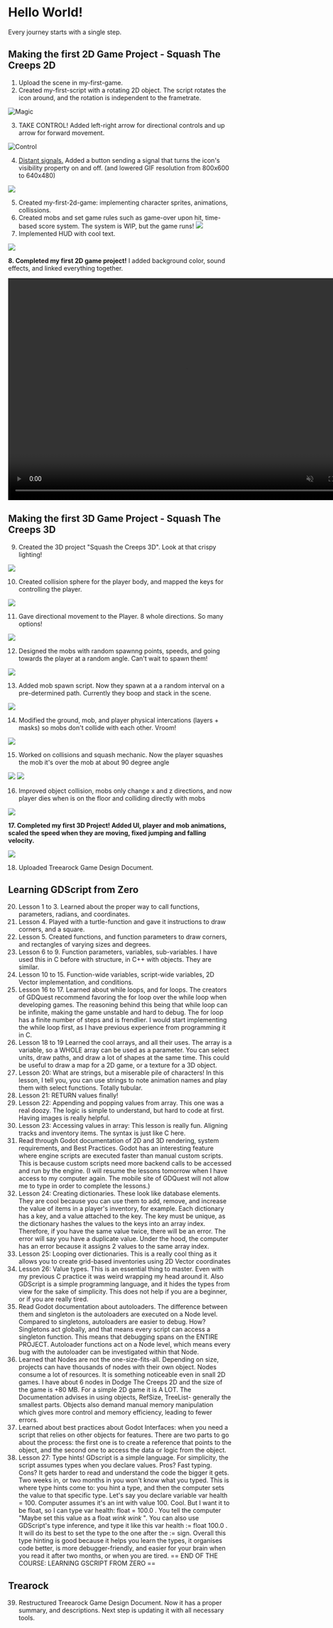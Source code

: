 # Hello World!

Every journey starts with a single step.
## Making the first 2D Game Project - Squash The Creeps 2D
1. Upload the scene in my-first-game.
2. Created my-first-script with a rotating 2D object. The script rotates the icon around, and the rotation is independent to the frametrate.

![Magic](https://github.com/HandrewOltenish/Godot_Projects/blob/main/my-first-script/my-first-script.gif)

3. TAKE CONTROL! Added left-right arrow for directional controls and up arrow for forward movement.

![Control](https://github.com/HandrewOltenish/Godot_Projects/blob/main/my-first-script/my-first-script_control.gif)

4. [Distant signals.](https://youtu.be/9fl58muc7SE?si=T0CmOZRPSwnf5zuD) Added a button sending a signal that turns the icon's visibility property on and off. (and lowered GIF resolution from 800x600 to 640x480)

![](https://github.com/HandrewOltenish/Godot_Projects/blob/main/my-first-script/my-first-script_signal.gif)

5. Created my-first-2d-game: implementing character sprites, animations, collissions.
6. Created mobs and set game rules such as game-over upon hit, time-based score system. The system is WIP, but the game runs!
![](https://github.com/HandrewOltenish/Godot_Projects/blob/main/my-first-2d-game/my-first-2d-game_mob.gif)
7. Implemented HUD with cool text.

![](https://github.com/HandrewOltenish/Godot_Projects/blob/main/my-first-2d-game/my-first-2d-game_hud.gif)

**8. Completed my first 2D game project!** I added background color, sound effects, and linked everything together.

<video controls="" width="800" height="500" muted="" loop="" autoplay="">
<source src="https://github.com/HandrewOltenish/Godot_Projects/blob/main/my-first-2d-game/my-first-2d-game_video.mp4" type="video/mp4">
</video>

## Making the first 3D Game Project - Squash The Creeps 3D
9. Created the 3D project "Squash the Creeps 3D". Look at that crispy lighting!

![](https://github.com/HandrewOltenish/Godot_Projects/blob/main/Squash%20the%20Creeps%203D/squash_the_creeps_3d_light.gif)

10. Created collision sphere for the player body, and mapped the keys for controlling the player.

![](https://github.com/HandrewOltenish/Godot_Projects/blob/main/Squash%20the%20Creeps%203D/squash_the_creeps_3d_sphere.gif)

11. Gave directional movement to the Player. 8 whole directions. So many options!

![](https://github.com/HandrewOltenish/Godot_Projects/blob/main/Squash%20the%20Creeps%203D/squash_the_creeps_3d_move.gif)

12. Designed the mobs with random spawnng points, speeds, and going towards the player at a random angle. Can't wait to spawn them!

![](https://github.com/HandrewOltenish/Godot_Projects/blob/main/Squash%20the%20Creeps%203D/squash_the_creeps_3d_mobdesign.gif)

13. Added mob spawn script. Now they spawn at a a random interval on a pre-determined path. Currently they boop and stack in the scene.

![](https://github.com/HandrewOltenish/Godot_Projects/blob/main/Squash%20the%20Creeps%203D/squash_the_creeps_3d_mobspawn.gif)

14. Modified the ground, mob, and player physical intercations (layers + masks) so mobs don't collide with each other. Vroom!

![](https://github.com/HandrewOltenish/Godot_Projects/blob/main/Squash%20the%20Creeps%203D/squash_the_creeps_3d_mobcollision.gif)

15. Worked on collisions and squash mechanic. Now the player squashes the mob it's over the mob at about 90 degree angle

![](https://github.com/HandrewOltenish/Godot_Projects/blob/main/Squash%20the%20Creeps%203D/squash_the_creeps_3d_mobcrash.gif)
![](https://github.com/HandrewOltenish/Godot_Projects/blob/main/Squash%20the%20Creeps%203D/squash_the_creeps_3d_mobflower.gif)

16. Improved object collision, mobs only change x and z directions, and now player dies when is on the floor and colliding directly with mobs

![](https://github.com/HandrewOltenish/Godot_Projects/blob/main/Squash%20the%20Creeps%203D/squash_the_creeps_3d_playerdie.gif)

**17. Completed my first 3D Project! Added UI, player and mob animations, scaled the speed when they are moving, fixed jumping and falling velocity.**

![](https://github.com/HandrewOltenish/Godot_Projects/blob/main/Squash%20the%20Creeps%203D/squash_the_creeps_3d_game.gif)

18. Uploaded Treearock Game Design Document.
## Learning GDScript from Zero
20. Lesson 1 to 3. Learned about the proper way to call functions, parameters, radians, and coordinates.
21. Lesson 4. Played with a turtle-function and gave it instructions to draw corners, and a square.
22. Lesson 5. Created functions, and function parameters to draw corners, and rectangles of varying sizes and degrees.
23. Lesson 6 to 9. Function parameters, variables, sub-variables. I have used this in C before with structure, in C++ with objects. They are similar.
24. Lesson 10 to 15. Function-wide variables, script-wide variables, 2D Vector implementation, and conditions.
25. Lesson 16 to 17. Learned about while loops, and for loops. The creators of GDQuest recommend favoring the for loop over the while loop when developing games. The reasoning behind this being that while loop can be infinite, making the game unstable and hard to debug. The for loop has a finite number of steps and is frendlier. I would start implementing the while loop first, as I have previous experience from programming it in C.
26. Lesson 18 to 19 Learned the cool arrays, and all their uses. The array is a variable, so a WHOLE array can be used as a parameter. You can select units, draw paths, and draw a lot of shapes at the same time. This could be useful to draw a map for a 2D game, or a texture for a 3D object.
27. Lesson 20: What are strings, but a miserable pile of characters! In this lesson, I tell you, you can use strings to note animation names and play them with select functions. Totally tubular.
28. Lesson 21: RETURN values finally!
29. Lesson 22: Appending and popping values from array. This one was a real doozy. The logic is simple to understand, but hard to code at first. Having images is really helpful.
30. Lesson 23: Accessing values in array: This lesson is really fun. Aligning tracks and inventory items. The syntax is just like C here.
31. Read through Godot documentation of 2D and 3D rendering, system requirements, and Best Practices. Godot has an interesting feature where engine scripts are executed faster than manual custom scripts. This is because custom scripts need more backend calls to be accessed and run by the engine. (I will resume the lessons tomorrow when I have access to my computer again. The mobile site of GDQuest will not allow me to type in order to complete the lessons.)
32. Lesson 24: Creating dictionaries. These look like database elements. They are cool because you can use them to add, remove, and increase the value of items in a player's inventory, for example. Each dictionary has a key, and a value attached to the key. The key must be unique, as the dictionary hashes the values to the keys into an array index. Therefore, if you have the same value twice, there will be an error. The error will say you have a duplicate value. Under the hood, the computer has an error because it assigns 2 values to the same array index.
33. Lesson 25: Looping over dictionaries. This is a really cool thing as it allows you to create grid-based inventories using 2D Vector coordinates
34. Lesson 26: Value types. This is an essential thing to master. Even with my previous C practice it was weird wrapping my head around it. Also GDScript is a simple programming language, and it hides the types from view for the sake of simplicity. This does not help if you are a beginner, or if you are really tired.
35. Read Godot documentation about autoloaders. The difference between them and singleton is the autoloaders are executed on a Node level. Compared to singletons, autoloaders are easier to debug. How? Singletons act globally, and that means every script can access a singleton function. This means that debugging spans on the ENTIRE PROJECT. Autoloader functions act on a Node level, which means every bug with the autoloader can be investigated within that Node.
36. Learned that Nodes are not the one-size-fits-all. Depending on size, projects can have thousands of nodes with their own object. Nodes consume a lot of resources. It is something noticeable even in snall 2D games. I have about 6 nodes in Dodge The Creeps 2D and the size of the game is +80 MB. For a simple 2D game it is A LOT. The Documentation advises in using objects, RefSize, TreeList- generally the smallest parts. Objects also demand manual memory manipulation which gives more control and memory efficiency, leading to fewer errors.
37. Learned about best practices about Godot Interfaces: when you need a script that relies on other objects for features. There are two parts to go about the process: the first one is to create a reference that points to the object, and the second one to access the data or logic from the object.
38. Lesson 27: Type hints! GDscript is a simple language. For simplicity, the script assumes types when you declare values. Pros? Fast typing. Cons? It gets harder to read and understand the code the bigger it gets. Two weeks in, or two months in you won't know what you typed. This is where type hints come to: you hint a type, and then the computer sets the value to that specific type. Let's say you declare variable var health = 100. Computer assumes it's an int with value 100. Cool. But I want it to be float, so I can type var health: float = 100.0 . You tell the computer "Maybe set this value as a float *wink wink* ". You can also use GDScript's type inference, and type it like this var health := float 100.0 . It will do its best to set the type to the one after the := sign. Overall this type hinting is good because it helps you learn the types, it organises code better, is more debugger-friendly, and easier for your brain when you read it after two months, or when you are tired.
== END OF THE COURSE: LEARNING GSCRIPT FROM ZERO ==
## Trearock
39. Restructured Treearock Game Design Document. Now it has a proper summary, and descriptions. Next step is updating it with all necessary tools.
